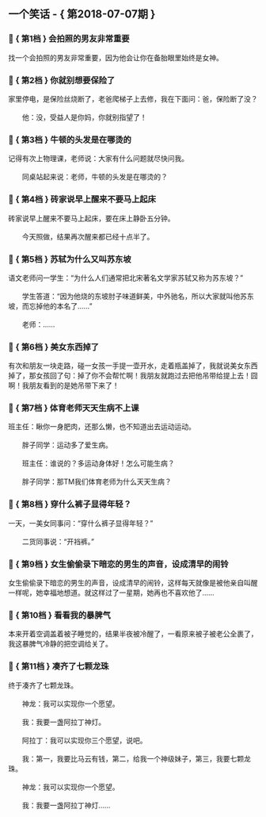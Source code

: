 ## 一个笑话 - { 第2018-07-07期 }
</hr>

### :jack_o_lantern: { 第1档 } 会拍照的男友非常重要
找一个会拍照的男友非常重要，因为他会让你在备胎眼里始终是女神。


### :jack_o_lantern: { 第2档 } 你就别想要保险了
家里停电，是保险丝烧断了，老爸爬梯子上去修，我在下面问：爸，保险断了没？<br/><br/>　　他：没，受益人是你妈，你就别指望了！


### :jack_o_lantern: { 第3档 } 牛顿的头发是在哪烫的
记得有次上物理课，老师说：大家有什么问题就尽快问我。<br/><br/>　　同桌站起来说：老师，牛顿的头发是在哪烫的？


### :jack_o_lantern: { 第4档 } 砖家说早上醒来不要马上起床
砖家说早上醒来不要马上起床，要在床上静卧五分钟。<br/><br/>　　今天照做，结果再次醒来都已经十点半了。


### :jack_o_lantern: { 第5档 } 苏轼为什么又叫苏东坡
语文老师问一学生：“为什么人们通常把北宋著名文学家苏轼又称为苏东坡？”<br/><br/>　　学生答道：“因为他烧的东坡肘子味道鲜美，中外驰名，所以大家就叫他苏东坡，而忘掉他的本名了……”<br/><br/>　　老师：……


### :jack_o_lantern: { 第6档 } 美女东西掉了
有次和朋友一块走路，碰一女孩一手提一壶开水，走着瓶盖掉了，我就说美女东西掉了，那女孩回了句：掉了你不会帮忙啊！我朋友就跑过去把他吊带给提上去！囧啊！我朋友看到的是她吊带下来了！


### :jack_o_lantern: { 第7档 } 体育老师天天生病不上课
班主任：瞅你一身肥肉，还那么懒，也不知道出去运动运动。<br/><br/>　　胖子同学：运动多了爱生病。<br/><br/>　　班主任：谁说的？多运动身体好！怎么可能生病？<br/><br/>　　胖子同学：那TM我们体育老师为什么天天生病？


### :jack_o_lantern: { 第8档 } 穿什么裤子显得年轻？
一天，一美女同事问：“穿什么裤子显得年轻？”<br/><br/>　　二货同事说：“开裆裤。”


### :jack_o_lantern: { 第9档 } 女生偷偷录下暗恋的男生的声音，设成清早的闹铃
女生偷偷录下暗恋的男生的声音，设成清早的闹铃，这样每天就像是被他亲自叫醒一样呢，她幸福地想道。就这样过了一星期，她再也不喜欢他了……


### :jack_o_lantern: { 第10档 } 看看我的暴脾气
本来开着空调盖着被子睡觉的，结果半夜被冷醒了，一看原来被子被老公全裹了，我这暴脾气冷静的把空调给关了。


### :jack_o_lantern: { 第11档 } 凑齐了七颗龙珠
终于凑齐了七颗龙珠。<br/><br/>　　神龙：我可以实现你一个愿望。<br/><br/>　　我：我要一盏阿拉丁神灯。<br/><br/>　　阿拉丁：我可以实现你三个愿望，说吧。<br/><br/>　　我：第一，我要比马云有钱，第二，给我一个神级妹子，第三，我要七颗龙珠。<br/><br/>　　神龙：我可以实现你一个愿望。<br/><br/>　　我：我要一盏阿拉丁神灯……

